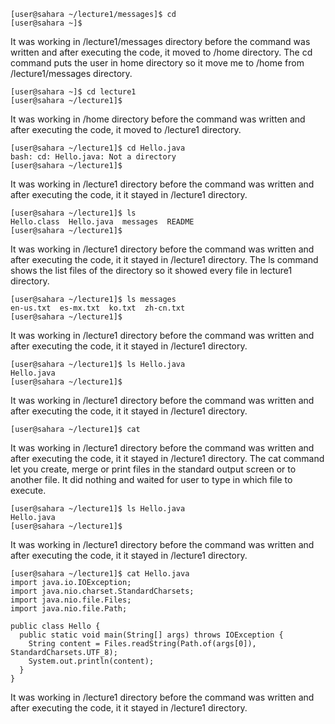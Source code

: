 ```
[user@sahara ~/lecture1/messages]$ cd
[user@sahara ~]$
```
It was working in /lecture1/messages directory before the command was written and after executing the code, it moved to /home directory.
The cd command puts the user in home directory so it move me to /home from /lecture1/messages directory.

```
[user@sahara ~]$ cd lecture1
[user@sahara ~/lecture1]$
```
It was working in /home directory before the command was written and after executing the code, it moved to /lecture1 directory.

```
[user@sahara ~/lecture1]$ cd Hello.java
bash: cd: Hello.java: Not a directory
[user@sahara ~/lecture1]$
```
It was working in /lecture1 directory before the command was written and after executing the code, it it stayed in /lecture1 directory.

```
[user@sahara ~/lecture1]$ ls
Hello.class  Hello.java  messages  README
[user@sahara ~/lecture1]$
```
It was working in /lecture1 directory before the command was written and after executing the code, it it stayed in /lecture1 directory.
The ls command shows the list files of the directory so it showed every file in lecture1 directory.

```
[user@sahara ~/lecture1]$ ls messages
en-us.txt  es-mx.txt  ko.txt  zh-cn.txt
[user@sahara ~/lecture1]$
```
It was working in /lecture1 directory before the command was written and after executing the code, it it stayed in /lecture1 directory.

```
[user@sahara ~/lecture1]$ ls Hello.java
Hello.java
[user@sahara ~/lecture1]$
```
It was working in /lecture1 directory before the command was written and after executing the code, it it stayed in /lecture1 directory.

```
[user@sahara ~/lecture1]$ cat
```
It was working in /lecture1 directory before the command was written and after executing the code, it it stayed in /lecture1 directory.
The cat command let you create, merge or print files in the standard output screen or to another file. It did nothing and waited for user to type in which file to execute.

```
[user@sahara ~/lecture1]$ ls Hello.java
Hello.java
[user@sahara ~/lecture1]$
```
It was working in /lecture1 directory before the command was written and after executing the code, it it stayed in /lecture1 directory.

```
[user@sahara ~/lecture1]$ cat Hello.java
import java.io.IOException;
import java.nio.charset.StandardCharsets;
import java.nio.file.Files;
import java.nio.file.Path;

public class Hello {
  public static void main(String[] args) throws IOException {
    String content = Files.readString(Path.of(args[0]), StandardCharsets.UTF_8);    
    System.out.println(content);
  }
}
```
It was working in /lecture1 directory before the command was written and after executing the code, it it stayed in /lecture1 directory.

